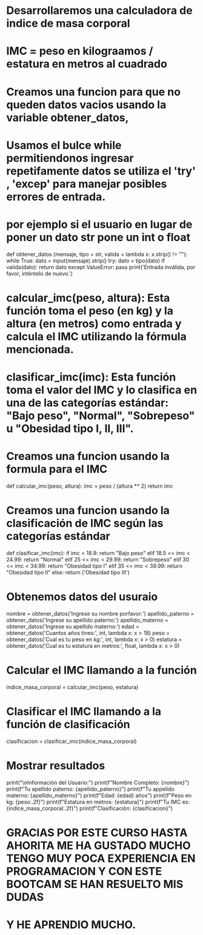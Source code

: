 # Desarrollaremos una calculadora de indice de masa corporal 
# IMC = peso en kilograamos / estatura en metros al cuadrado

# Creamos una funcion para que no queden datos vacios usando la variable obtener_datos, 
# Usamos el bulce while permitiendonos ingresar repetifamente datos se utiliza el 'try' , 'excep' para manejar posibles errores de entrada. 
# por ejemplo si el usuario en lugar de poner un dato str pone un int o float
def obtener_datos (mensaje, tipo = str, valida = lambda x: x.strip() != ""):
    while  True:
        dato = input(mensaje).strip()
        try:
            dato = tipo(dato)
            if valida(dato):
                return dato
        except ValueError:
            pass
        print('Entrada inválida, por favor, inténtelo de nuevo.')

# calcular_imc(peso, altura): Esta función toma el peso (en kg) y la altura (en metros) como entrada y calcula el IMC utilizando la fórmula mencionada.
# clasificar_imc(imc): Esta función toma el valor del IMC y lo clasifica en una de las categorías estándar: "Bajo peso", "Normal", "Sobrepeso" u "Obesidad tipo I, II, III".
        
# Creamos una funcion usando la formula para el IMC
def calcular_imc(peso, altura):
     imc = peso / (altura ** 2)
     return imc
 
# Creamos una funcion usando la clasificación de IMC según las categorías estándar
def clasificar_imc(imc):
     if imc < 18.9:
         return "Bajo peso"
     elif 18.5 <= imc < 24.99:
         return "Normal"
     elif 25 <= imc < 29.99:
         return "Sobrepeso"
     elif 30 <= imc < 34.99:
         return "Obesidad tipo I"
     elif 35 <= imc < 39.99:
         return "Obesidad tipo II"
     else:
         return ('Obesidad tipo III')
     
# Obtenemos datos del usuraio       
nombre = obtener_datos('Ingrese su nombre porfavor:')
apellido_paterno = obtener_datos('Ingrese su apellido paterno:')
apellido_materno = obtener_datos('Ingrese su apellido materno:')
edad = obtener_datos('Cuantos años tines:', int, lambda x: x > 18)
peso = obtener_datos('Cual es tu peso en kg:', int, lambda x: x > 0)
estatura = obtener_datos('Cual es tu estatura en metros:', float, lambda x: x > 0)

# Calcular el IMC llamando a la función
indice_masa_corporal = calcular_imc(peso, estatura)
        
# Clasificar el IMC llamando a la función de clasificación
clasificacion = clasificar_imc(indice_masa_corporal)

# Mostrar resultados
print("\nInformación del Usuario:")
print(f"Nombre Completo: {nombre}")
print(f"Tu apellido paterno: {apellido_paterno}")
print(f"Tu appelido materno: {apellido_materno}")
print(f"Edad: {edad} años")
print(f"Peso en kg: {peso:.2f}")
print(f"Estatura en metros: {estatura}")
print(f"Tu IMC es: {indice_masa_corporal:.2f}")
print(f"Clasificación: {clasificacion}")

# GRACIAS POR ESTE CURSO HASTA AHORITA ME HA GUSTADO MUCHO TENGO MUY POCA EXPERIENCIA EN PROGRAMACION Y CON ESTE BOOTCAM SE HAN RESUELTO MIS DUDAS 
# Y HE APRENDIO MUCHO. 
